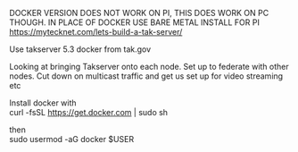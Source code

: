 

DOCKER VERSION DOES NOT WORK ON PI, THIS DOES WORK ON PC THOUGH. IN PLACE OF DOCKER USE BARE METAL INSTALL FOR PI https://mytecknet.com/lets-build-a-tak-server/


Use takserver 5.3 docker from tak.gov

Looking at bringing Takserver onto each node. Set up to federate with other nodes. Cut down on multicast traffic and get us set up for video streaming etc

Install docker with<br>
curl -fsSL https://get.docker.com | sudo sh<br>

then <br>
sudo usermod -aG docker $USER
